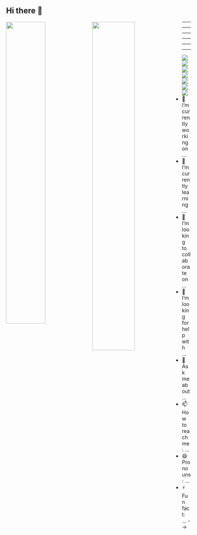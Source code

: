 ## Hi there 👋

<img align="left" width="46%" src="https://github-readme-stats.vercel.app/api?username=AndresFLK&show_icons=true&theme=radical"  />

<img align="left" width="48%"  src="https://github-readme-stats.vercel.app/api/top-langs/?username=AndresFLK&layout=compact&theme=radical"/>

<hr>
<hr>
<hr>
<hr>
<hr>
<hr>

<img align="left" src="https://img.shields.io/badge/MongoDB-%234ea94b.svg?style=for-the-badge&logo=mongodb&logoColor=white&badgeColor=black"  />
<img align="left"  src="https://img.shields.io/badge/Microsoft%20SQL%20Server-CC2927?style=for-the-badge&logo=microsoft%20sql%20server&logoColor=white"  />
<img align="left"  src="https://img.shields.io/badge/Adobe%20XD-470137?style=for-the-badge&logo=Adobe%20XD&logoColor=#FF61F6"  />
<img align="left"  src="https://img.shields.io/badge/Gimp-657D8B?style=for-the-badge&logo=gimp&logoColor=FFFFFF"  />
<img align="left"  src="https://img.shields.io/badge/html5-%23E34F26.svg?style=for-the-badge&logo=html5&logoColor=white)"  />
<img align="left"  src="https://img.shields.io/badge/css3-%231572B6.svg?style=for-the-badge&logo=css3&logoColor=white)"  />
<img align="left"  src="https://img.shields.io/badge/java-%23ED8B00.svg?style=for-the-badge&logo=java&logoColor=white)"  />

- 🔭 I’m currently working on ...
- 🌱 I’m currently learning ...
- 👯 I’m looking to collaborate on ...
- 🤔 I’m looking for help with ...
- 💬 Ask me about ...
- 📫 How to reach me: ...
- 😄 Pronouns: ...
- ⚡ Fun fact: ...
  -->
